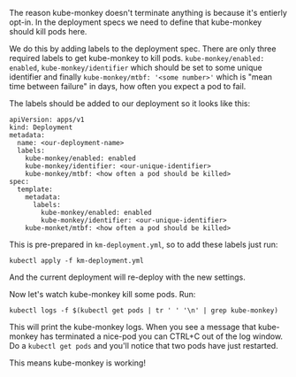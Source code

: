 The reason kube-monkey doesn't terminate anything is because it's entierly opt-in. In the deployment specs we need to define that kube-monkey should kill pods here.

We do this by adding labels to the deployment spec. There are only three required labels to get kube-monkey to kill pods. `kube-monkey/enabled: enabled`, `kube-monkey/identifier` which should be set to some unique identifier and finally `kube-monkey/mtbf: '<some number>'` which is "mean time between failure" in days, how often you expect a pod to fail.

The labels should be added to our deployment so it looks like this:
```
apiVersion: apps/v1
kind: Deployment
metadata:
  name: <our-deployment-name>
  labels:
    kube-monkey/enabled: enabled
    kube-monkey/identifier: <our-unique-identifier>
    kube-monkey/mtbf: <how often a pod should be killed>
spec:
  template:
    metadata:
      labels:
        kube-monkey/enabled: enabled
        kube-monkey/identifier: <our-unique-identifier>
	kube-monket/mtbf: <how often a pod should be killed>

```

This is pre-prepared in `km-deployment.yml`, so to add these labels just run:
```
kubectl apply -f km-deployment.yml
```
And the current deployment will re-deploy with the new settings.

Now let's watch kube-monkey kill some pods. Run:
```
kubectl logs -f $(kubectl get pods | tr ' ' '\n' | grep kube-monkey)
```
This will print the kube-monkey logs.
When you see a message that kube-monkey has terminated a nice-pod you can CTRL+C out of the log window. Do a `kubectl get pods` and you'll notice that two pods have just restarted.

This means kube-monkey is working!


